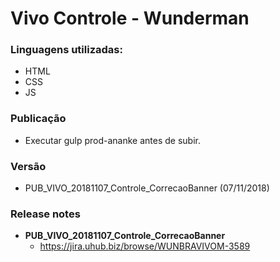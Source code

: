 # Vivo Controle - Wunderman

### Linguagens utilizadas:
  - HTML
  - CSS
  - JS

### Publicação
  - Executar gulp prod-ananke antes de subir.

### Versão
- PUB_VIVO_20181107_Controle_CorrecaoBanner (07/11/2018)

### Release notes
- **PUB_VIVO_20181107_Controle_CorrecaoBanner**
  - https://jira.uhub.biz/browse/WUNBRAVIVOM-3589


